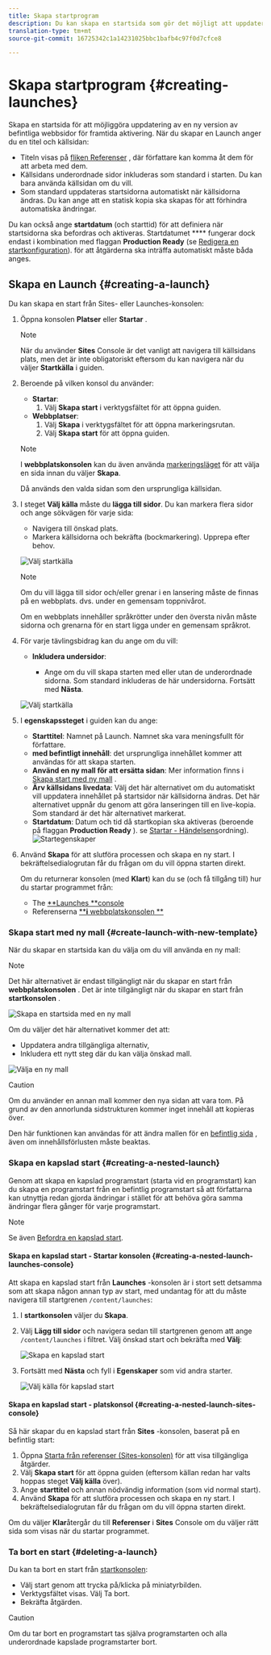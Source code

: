 ```yaml
---
title: Skapa startprogram
description: Du kan skapa en startsida som gör det möjligt att uppdatera en ny version av befintliga webbsidor för framtida aktivering.
translation-type: tm+mt
source-git-commit: 16725342c1a14231025bbc1bafb4c97f0d7cfce8

---
```



# Skapa startprogram {#creating-launches}

Skapa en startsida för att möjliggöra uppdatering av en ny version av befintliga webbsidor för framtida aktivering. När du skapar en Launch anger du en titel och källsidan:

* Titeln visas på [fliken Referenser](/help/sites-cloud/authoring/fundamentals/environment-tools.md#references) , där författare kan komma åt dem för att arbeta med dem.
* Källsidans underordnade sidor inkluderas som standard i starten. Du kan bara använda källsidan om du vill.
* Som standard uppdateras startsidorna automatiskt när källsidorna ändras. Du kan ange att en statisk kopia ska skapas för att förhindra automatiska ändringar. <!--By default, [Live Copy](/help/sites-administering/msm.md) automatically updates the launch pages as the source pages change. You can specify that a static copy is created to prevent automatic changes.-->

Du kan också ange **startdatum** (och starttid) för att definiera när startsidorna ska befordras och aktiveras. Startdatumet **** fungerar dock endast i kombination med flaggan **Production Ready** (se [Redigera en startkonfiguration](/help/sites-cloud/authoring/launches/editing.md#editing-a-launch-configuration)). för att åtgärderna ska inträffa automatiskt måste båda anges.

## Skapa en Launch {#creating-a-launch}

Du kan skapa en start från Sites- eller Launches-konsolen:

1. Öppna konsolen **Platser** eller **Startar** .

   >[!NOTE]
   >
   >När du använder **Sites** Console är det vanligt att navigera till källsidans plats, men det är inte obligatoriskt eftersom du kan navigera när du väljer **Startkälla** i guiden.

1. Beroende på vilken konsol du använder:
   * **Startar**:
      1. Välj **Skapa start** i verktygsfältet för att öppna guiden.
   * **Webbplatser**:
      1. Välj **Skapa** i verktygsfältet för att öppna markeringsrutan.
      1. Välj **Skapa start** för att öppna guiden.
   >[!NOTE]
   >
   >I **webbplatskonsolen** kan du även använda [markeringsläget](/help/sites-cloud/authoring/getting-started/basic-handling.md#viewing-and-selecting-resources) för att välja en sida innan du väljer **Skapa**.
   >
   >Då används den valda sidan som den ursprungliga källsidan.

1. I steget **Välj källa** måste du **lägga till sidor**. Du kan markera flera sidor och ange sökvägen för varje sida:
   * Navigera till önskad plats.
   * Markera källsidorna och bekräfta (bockmarkering).
   Upprepa efter behov.

   ![Välj startkälla](/help/sites-cloud/authoring/assets/launches-select-source.png)

   >[!NOTE]
   >
   >Om du vill lägga till sidor och/eller grenar i en lansering måste de finnas på en webbplats. dvs. under en gemensam toppnivårot.
   >
   >Om en webbplats innehåller språkrötter under den översta nivån måste sidorna och grenarna för en start ligga under en gemensam språkrot.

1. För varje tävlingsbidrag kan du ange om du vill:

   * **Inkludera undersidor**:

      * Ange om du vill skapa starten med eller utan de underordnade sidorna.  Som standard inkluderas de här undersidorna.
   Fortsätt med **Nästa**.

   ![Välj startkälla](/help/sites-cloud/authoring/assets/launches-select-source-2.png)

1. I **egenskapssteget** i guiden kan du ange:

   * **Starttitel**: Namnet på Launch. Namnet ska vara meningsfullt för författare.
   * **med befintligt innehåll**: det ursprungliga innehållet kommer att användas för att skapa starten.
   * **Använd en ny mall för att ersätta sidan**: Mer information finns i [Skapa start med ny mall](#create-launch-with-new-template) .
   * **Ärv källsidans livedata**: Välj det här alternativet om du automatiskt vill uppdatera innehållet på startsidor när källsidorna ändras. Det här alternativet uppnår du genom att göra lanseringen till en live-kopia. Som standard är det här alternativet markerat. <!--Select this option to automatically update the content of launch pages when the source pages change. This option achieves this by making the launch a [live copy](/help/sites-administering/msm.md). By default, this option is selected.-->
   * **Startdatum**: Datum och tid då startkopian ska aktiveras (beroende på flaggan **Production Ready** ). se [Startar - Händelsens](/help/sites-cloud/authoring/launches/overview.md#launches-the-order-of-events)ordning).
   ![Startegenskaper](/help/sites-cloud/authoring/assets/launches-properties.png)

1. Använd **Skapa** för att slutföra processen och skapa en ny start. I bekräftelsedialogrutan får du frågan om du vill öppna starten direkt.

   Om du returnerar konsolen (med **Klart**) kan du se (och få tillgång till) hur du startar programmet från:

   * The [**Launches **console](/help/sites-cloud/authoring/launches/overview.md#the-launches-console)
   * Referenserna [****i** webbplatskonsolen **](/help/sites-cloud/authoring/launches/overview.md#launches-in-references-sites-console)

### Skapa start med ny mall {#create-launch-with-new-template}

När du skapar en startsida kan du välja om du vill använda en ny mall:

>[!NOTE]
>
>Det här alternativet är endast tillgängligt när du skapar en start från **webbplatskonsolen** . Det är inte tillgängligt när du skapar en start från **startkonsolen** .

![Skapa en startsida med en ny mall](/help/sites-cloud/authoring/assets/launches-create-new-template.png)

Om du väljer det här alternativet kommer det att:

* Uppdatera andra tillgängliga alternativ,
* Inkludera ett nytt steg där du kan välja önskad mall.

![Välja en ny mall](/help/sites-cloud/authoring/assets/launches-select-template.png)

>[!CAUTION]
>
>Om du använder en annan mall kommer den nya sidan att vara tom. På grund av den annorlunda sidstrukturen kommer inget innehåll att kopieras över.
>
>Den här funktionen kan användas för att ändra mallen för en [befintlig sida](/help/sites-cloud/authoring/fundamentals/organizing-pages.md#creating-a-new-page) , även om innehållsförlusten måste beaktas.

### Skapa en kapslad start {#creating-a-nested-launch}

Genom att skapa en kapslad programstart (starta vid en programstart) kan du skapa en programstart från en befintlig programstart så att författarna kan utnyttja redan gjorda ändringar i stället för att behöva göra samma ändringar flera gånger för varje programstart.

>[!NOTE]
>
>Se även [Befordra en kapslad start](/help/sites-cloud/authoring/launches/promoting.md#promoting-a-nested-launch).

#### Skapa en kapslad start - Startar konsolen {#creating-a-nested-launch-launches-console}

Att skapa en kapslad start från **Launches** -konsolen är i stort sett detsamma som att skapa någon annan typ av start, med undantag för att du måste navigera till startgrenen `/content/launches`:

1. I **startkonsolen** väljer du **Skapa**.
1. Välj **Lägg till sidor** och navigera sedan till startgrenen genom att ange `/content/launches` i filtret. Välj önskad start och bekräfta med **Välj**:

   ![Skapa en kapslad start](/help/sites-cloud/authoring/assets/launches-create-nested.png)

1. Fortsätt med **Nästa** och fyll i **Egenskaper** som vid andra starter.

   ![Välj källa för kapslad start](/help/sites-cloud/authoring/assets/launches-create-nested-select.png)

#### Skapa en kapslad start - platskonsol {#creating-a-nested-launch-sites-console}

Så här skapar du en kapslad start från **Sites** -konsolen, baserat på en befintlig start:

1. Öppna [Starta från referenser (Sites-konsolen)](/help/sites-cloud/authoring/launches/overview.md#launches-in-references-sites-console) för att visa tillgängliga åtgärder.
1. Välj **Skapa start** för att öppna guiden (eftersom källan redan har valts hoppas steget **Välj källa** över).
1. Ange **starttitel** och annan nödvändig information (som vid normal start).
1. Använd **Skapa** för att slutföra processen och skapa en ny start. I bekräftelsedialogrutan får du frågan om du vill öppna starten direkt.

Om du väljer **Klar**&#x200B;återgår du till **Referenser** i **Sites** Console om du väljer rätt sida som visas när du startar programmet.

### Ta bort en start {#deleting-a-launch}

Du kan ta bort en start från [startkonsolen](/help/sites-cloud/authoring/launches/overview.md#the-launches-console):

* Välj start genom att trycka på/klicka på miniatyrbilden.
* Verktygsfältet visas. Välj Ta bort.
* Bekräfta åtgärden.

>[!CAUTION]
>
>Om du tar bort en programstart tas själva programstarten och alla underordnade kapslade programstarter bort.
